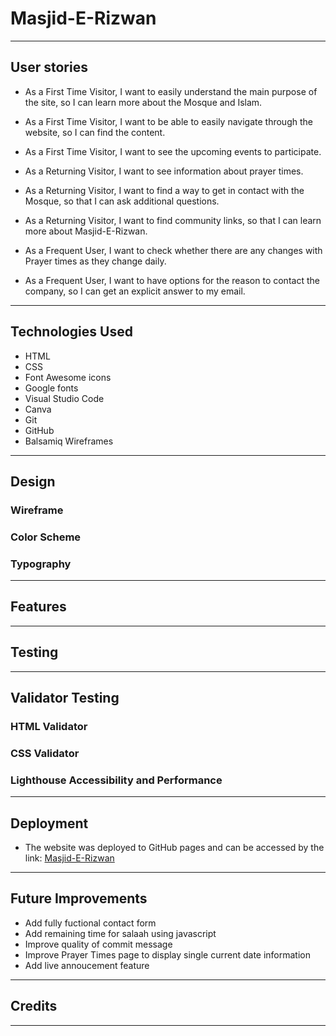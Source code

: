 # Masjid-E-Rizwan
---
## User stories

- As a First Time Visitor, I want to easily understand the main purpose of the site, so I can learn more about the Mosque and Islam.
- As a First Time Visitor, I want to be able to easily navigate through the website, so I can find the content.
- As a First Time Visitor, I want to see the upcoming events to participate.

- As a Returning Visitor, I want to see information about prayer times.
- As a Returning Visitor, I want to find a way to get in contact with the Mosque, so that I can ask additional questions.
- As a Returning Visitor, I want to find community links, so that I can learn more about Masjid-E-Rizwan.

- As a Frequent User, I want to check whether there are any changes with Prayer times as they change daily.
- As a Frequent User, I want to have options for the reason to contact the company, so I can get an explicit answer to my email. 

---
## Technologies Used

- HTML
- CSS
- Font Awesome icons
- Google fonts
- Visual Studio Code
- Canva
- Git
- GitHub
- Balsamiq Wireframes

---
## Design

### Wireframe

### Color Scheme

### Typography
---
## Features
---
## Testing
---
## Validator Testing

### HTML Validator

### CSS Validator

### Lighthouse Accessibility and Performance
---
## Deployment

- The website was deployed to GitHub pages and can be accessed by the link: [Masjid-E-Rizwan](https://hussain-naik.github.io/PP1-Masjid-E-Rizwan/)

---
## Future Improvements

- Add fully fuctional contact form
- Add remaining time for salaah using javascript
- Improve quality of commit message
- Improve Prayer Times page to display single current date information
- Add live annoucement feature

---
## Credits
---